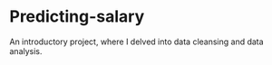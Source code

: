 # Predicting-salary

An introductory project, where I delved into data cleansing and data analysis.
